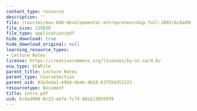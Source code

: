 ```yaml
---
content_type: resource
description: ''
file: /courses/mas-666-developmental-entrepreneurship-fall-2003/6c8ad9080c23ae7efc7466a113855978_intro.pdf
file_size: 125839
file_type: application/pdf
hide_download: true
hide_download_original: null
learning_resource_types:
- Lecture Notes
license: https://creativecommons.org/licenses/by-nc-sa/4.0/
ocw_type: OCWFile
parent_title: Lecture Notes
parent_type: CourseSection
parent_uid: 03a3eda1-e9b4-de4e-db28-637554351221
resourcetype: Document
title: intro.pdf
uid: 6c8ad908-0c23-ae7e-fc74-66a113855978
---
```

